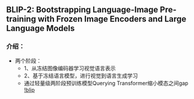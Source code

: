 ## BLIP-2: Bootstrapping Language-Image Pre-training with Frozen Image Encoders and Large Language Models
### 介绍：
* 两个阶段：
  - 1、从冻结图像编码器学习视觉语言表示
  - 2、基于冻结语言模型，进行视觉到语言生成学习
  - 通过轻量级两阶段预训练模型Querying Transformer缩小模态之间gap
    [!blip]("https://github.com/bixie6868/project/blob/main/images/Snipaste_2024-01-17_16-08-06.png",blip)

